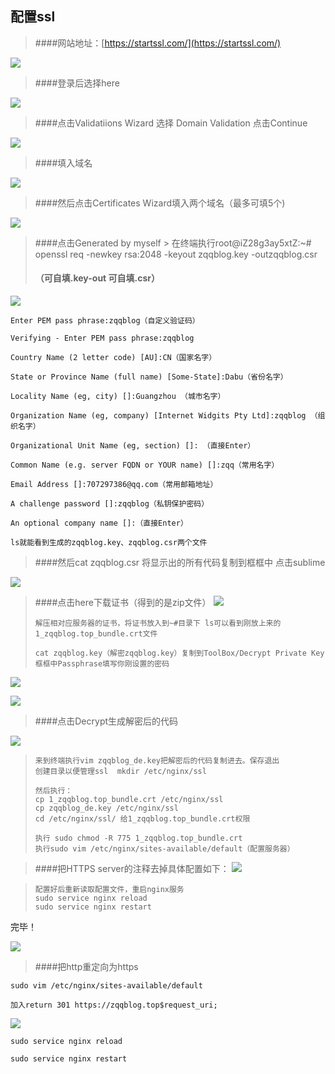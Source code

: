 ## 配置ssl ##

>####网站地址：[https://startssl.com/](https://startssl.com/)


![](http://i.imgur.com/EqQIvAz.png)


>####登录后选择here


![](http://i.imgur.com/oGWsCRq.png)


>####点击Validatiions Wizard 选择 Domain Validation 点击Continue


![](http://i.imgur.com/8Wl92BQ.png)


>####填入域名


![](http://i.imgur.com/LzbCxbM.png)


>####然后点击Certificates Wizard填入两个域名（最多可填5个)


![](http://i.imgur.com/nuHdtVN.png)


>####点击Generated by myself
    > 在终端执行root@iZ28g3ay5xtZ:~# openssl req -newkey rsa:2048 -keyout zqqblog.key -outzqqblog.csr
>####     （可自填.key-out 可自填.csr）

![](http://i.imgur.com/qbspkAq.png)

    Enter PEM pass phrase:zqqblog（自定义验证码）
    
    Verifying - Enter PEM pass phrase:zqqblog
    
    Country Name (2 letter code) [AU]:CN（国家名字）
    
    State or Province Name (full name) [Some-State]:Dabu（省份名字）
    
    Locality Name (eg, city) []:Guangzhou （城市名字）
    
    Organization Name (eg, company) [Internet Widgits Pty Ltd]:zqqblog （组织名字）
    
    Organizational Unit Name (eg, section) []: （直接Enter）
    
    Common Name (e.g. server FQDN or YOUR name) []:zqq（常用名字）
    
    Email Address []:707297386@qq.com（常用邮箱地址）
    
    A challenge password []:zqqblog（私钥保护密码）
    
    An optional company name []:（直接Enter）
    
    ls就能看到生成的zqqblog.key、zqqblog.csr两个文件



>####然后cat zqqblog.csr 将显示出的所有代码复制到框框中 点击sublime

![](http://i.imgur.com/0ujWIte.png)

>####点击here下载证书（得到的是zip文件）
![](http://i.imgur.com/TH2Ag2f.png)
> 
>     解压相对应服务器的证书，将证书放入到~#目录下 ls可以看到刚放上来的1_zqqblog.top_bundle.crt文件
>     
>     cat zqqblog.key（解密zqqblog.key）复制到ToolBox/Decrypt Private Key框框中Passphrase填写你刚设置的密码
![](http://i.imgur.com/5B1aGrv.png)

![](http://i.imgur.com/8Ao57yV.png)

>####点击Decrypt生成解密后的代码


![](http://i.imgur.com/54X3Fvu.png)

>     来到终端执行vim zqqblog_de.key把解密后的代码复制进去。保存退出
>     创建目录以便管理ssl  mkdir /etc/nginx/ssl
>     
>     然后执行：
>     cp 1_zqqblog.top_bundle.crt /etc/nginx/ssl
>     cp zqqblog_de.key /etc/nginx/ssl
>     cd /etc/nginx/ssl/ 给1_zqqblog.top_bundle.crt权限 
>       
>     执行 sudo chmod -R 775 1_zqqblog.top_bundle.crt     
>     执行sudo vim /etc/nginx/sites-available/default（配置服务器）

>####把HTTPS server的注释去掉具体配置如下：
![](http://i.imgur.com/TotQ9N2.png)

>     配置好后重新读取配置文件，重启nginx服务
>     sudo service nginx reload
>     sudo service nginx restart

完毕！

![](http://i.imgur.com/pALA9c4.png)

>####把http重定向为https

    sudo vim /etc/nginx/sites-available/default
    
    加入return 301 https://zqqblog.top$request_uri;

![](http://i.imgur.com/jNhZZZp.png)

    sudo service nginx reload
    
    sudo service nginx restart